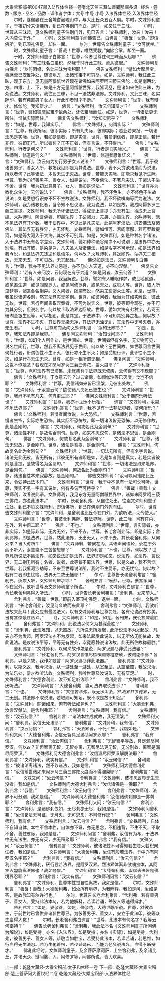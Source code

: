 大乘宝积部·第0047部入法界体性经一卷隋北天竺三藏法师阇那崛多译
· 经名 · 卷数 · 跋序
· 品名 · 品数 · 译作者字体：大号 中号 小号
入法界体性经
入法界体性经
　　尔时，婆伽婆在王舍城耆阇崛山中，与大比丘众五百人俱。尔时，文殊师利童子，于夜初分来诣佛所，到已在佛别门而立。是时，如来住于三昧。
　　尔时，世尊从三昧起，见文殊师利童子住别门外，见已告言：“文殊师利，汝来！汝来！入内莫住于外。”
　　尔时，文殊师利童子闻佛告已，白佛言：“善哉！世尊。”即诣佛所，到已顶礼佛足，却住一面。
　　尔时，世尊告文殊师利童子：“汝可就坐。”
　　时，文殊师利童子言：“善哉！世尊，唯然受教。”向佛合掌，却坐一面。
　　于时，文殊师利童子白佛言：“世尊，今者世尊住何三昧而从起耶？”
　　佛告文殊师利：“有三昧名曰宝积，然我于时行此三昧，而从彼起。”
　　文殊师利复白佛言：“以何因缘，名此三昧为宝积耶？”
　　佛告文殊师利：“譬如大摩尼宝，善磨莹已安置净处，随彼地方，出诸珍宝不可穷尽。如是，文殊师利，我住此三昧，观于东方，见无量阿僧祇世界现在诸佛如来阿罗呵三藐三佛陀；如是南西北方、四维、上、下，如是十方无量阿僧祇世界，我皆现见，是诸如来住此三昧，为众说法。文殊师利，我住此三昧，不见一法然非法界。文殊师利，又此三昧，名实际印。若有纯直男子女人，行此印者辩才不断。”
　　文殊师利言：“世尊，我有辩才。修伽陀，我知辩才。”
　　佛言：“文殊师利，汝云何知辩才？”
　　文殊师利言：“世尊，譬如彼摩尼宝不依余处，还依宝际而住。如是，世尊，一切诸法更无所住，惟依实际而住。”
　　佛复告文殊师利：“汝知实际乎？”
　　文殊师利言：“如是，世尊，我知实际。”
　　佛言：“文殊师利，何谓实际？”
　　文殊师利言：“世尊，有我所际，彼即实际；所有凡夫际，彼即实际；若业若果报，一切诸法悉是实际。世尊，若如是信者，即是实信。世尊，若颠倒信者，即是正信。若行非行，彼即正行。所以者何？正不正者，但有言说，不可得也。”
　　佛言：“文殊师利，行者是何义？”
　　文殊师利言：“世尊，行者是见实际义。”
　　佛言：“文殊师利，修道是何义？”
　　文殊师利言：“世尊，修道者思惟证义。”
　　佛言：“文殊师利，汝云何为初行男子女人说法？”
　　文殊师利言：“世尊，我于彼诸善男子、善女人所，教发我见即是为其说法。世尊，我不灭贪欲诸患而为说法。所以者何？此等诸法，本性无生无灭故。世尊，若能灭实际，即能灭我见所生际。世尊，我为初行善男子、善女人，如是说法，不受佛法，不著凡夫法，于诸法不举不舍。世尊，我为初发意男子、女人，当如是说法。”
　　文殊师利言：“世尊亦为教化众生时，云何说法？”
　　佛言：“文殊师利，我不坏色生，亦不坏色不生故说法；如是受想行识亦不坏不生故说法。文殊师利，我不坏欲嗔痴等而为说法。文殊师利，我为诸教化者，当令知不思议法。我为说法，以如是故，我成阿耨多罗三藐三菩提。文殊师利，我无所坏诸法已，得成无上菩提；亦无有生，得成无上菩提。文殊师利，所言佛者，即是法界；于彼诸力、无畏，亦是法界。文殊师利，我不见法界有其分数。我于法界中，不见此是凡夫法、此是阿罗汉法、辟支佛法及诸佛法。其法界无有胜异，亦无坏乱。文殊师利，譬如恒河、若阎摩那、若可罗跋提河，如是等大河入于大海，其水不可别异。如是，文殊师利，如是种种名字诸法，入于法界中无有名字差别。文殊师利，譬如种种诸谷聚中不可说别；是法界中亦无别名，有此有彼，是染是净，凡夫圣人及诸佛法，如是名字不可示现，如是法界如我今说，如是法界无违逆如是信乐。何以故？文殊师利，其逆顺界、法界无二相故，无来无去，不可见故，无其起处。”
　　佛说如是法已，文殊师利复白佛言：“世尊，我亦不见法界向恶道，亦不见向人天道，亦不向涅槃。”
　　佛复告文殊师利：“若有人来问汝，云何现在有于六道？如是问者，汝云何答？”
　　文殊师利言：“世尊，如是问者，我当解说。世尊，譬如有人睡眠作梦，或见地狱道，或见畜生道，或见阎摩罗人，或见阿修罗身，或见天处，或见人等。世尊，彼人所见梦事，诸道各各别异。又人问者，随意而说，然实无彼诸众生等。如是，世尊，我虽说诸道各别，然其法界实无差别。世尊，如彼问者，我当为其如实解说，彼此无故。世尊，若行声闻乘取涅槃者，不可为说实义。世尊，彼等即今现在，亦不可为其分别，但说名字。何以故？取法界边际故。世尊，譬如大海有七种宝，若珂玉珊瑚金银生色等，可以相别，此是其宝。于法界中，不可知其别异之相。何以故？世尊，法界不生不灭，其法界无染无净，其法界无浊无乱，其法界中无可灭者，亦无生者。”
　　尔时，世尊知而故问文殊师利言：“汝知法界耶？”
　　“如是，世尊，我知法界即是我界。”
　　佛复问文殊师利：“汝知世间耶？”
　　文殊师利言：“世尊，如幻化人所作处，是世间处。世尊，世间者但有名字，无实物可见，说名世间行。世尊，然我不离法界见于世间。何以故？无世间故。如世尊问言世间何处行者，所谓色性不生不灭，彼行亦不生不灭；如是受想行识，此识性不生不灭，如是行亦无生无灭。世尊，如是一相所谓无相。”
　　佛复问言：“文殊师利，汝岂不作是念？若现在如来阿罗诃三藐三佛陀，当灭度耶？”
　　文殊师利答言：“世尊，岂可法界有已修集、未修集也？法界既无修集，云何得有灭不现耶？”
　　佛言：“文殊师利，于汝意云何？过去诸佛，如恒伽沙等已灭度，汝岂不信耶？”
　　文殊师利言：“世尊，我信诸如来皆已涅槃，见彼出处故。”
　　佛言：“文殊师利，于汝意云何？欲使诸凡夫死已更生也？”
　　文殊师利言：“世尊，我尚不见有凡夫，何有更生耶？”
　　佛问文殊师利言：“汝于佛前乐听法也？”
　　文殊师利言：“世尊，我亦不见乐不乐相。”
　　佛言：“文殊师利，汝岂不乐法界耶？”
　　文殊师利答言：“世尊，我不见有一法非法界者，更何所乐？”
　　佛言：“文殊师利，若慢者闻汝说，生大恐怖。”
　　文殊师利言：“世尊，若慢者生怖，实际亦生恐怖。其实际不恐怖故，即一切诸法皆无恐怖，以无修作故，此是金刚句。”
　　佛言：“文殊师利，何故名此为金刚句？”
　　文殊师利言：“世尊，诸法性不坏，是故名金刚句。世尊，如来不思议句，是诸法不思议，是金刚句。”
　　佛言：“文殊师利，何故复名此为金刚句？”
　　文殊师利言：“世尊，诸法无思故，是金刚句。世尊，诸法是菩提，是金刚句。”
　　佛言：“文殊师利，何故复名此为金刚句？”
　　文殊师利言：“世尊，一切法无所有，但有名字言说。诸法无此无彼，皆无所有，此彼无所有者即是如，若是如者则是真实，若是实者彼则是菩提，是故得名为金刚句。”
　　文殊师利言：“世尊，一切诸法是如来境界，是金刚句。”
　　佛言：“文殊师利，何故名此为金刚句？”
　　文殊师利言：“世尊，诸法自性本来寂静故，是金刚句。”
　　佛告文殊师利：“汝可唤阿难陀比丘来，令受持此法本句。”
　　文殊师利言：“世尊，我于中不见有一法可说可听。世尊，我实不见一字有其说处，何有多句而可持乎？”
　　佛言：“善哉！善哉！文殊师利，汝善说此语。文殊师利，我见东方无量阿僧祇世界中，诸如来阿罗呵三藐三佛陀，亦说此法本。”
　　尔时，长老舍利弗，从自住处出，往诣文殊师利童子住处。到已不见文殊师利，即诣佛所，到已在佛别门外边而住。
　　尔时，世尊告文殊师利童子言：“文殊师利，是舍利弗比丘今在门外，为欲听法，汝令使入。”
　　文殊师利言：“世尊，若彼舍利弗际、若法界际。世尊，此二际，岂有在内、在外、若中间二耶？”
　　佛言：“不也。”
　　文殊师利言：“世尊，言实际者，亦非实际，如是际非际，无内无外，不来不去。世尊，长老舍利弗际，即是实际；舍利弗界，即是法界。世尊，然此法界，无出无入，不来不去。其长老舍利弗，从何处来？当入何所？”
　　佛言：“文殊师利，若我在内，共诸声闻语论，汝在于外而不听入，汝意岂不生苦恼想耶？”
　　文殊师利言：“不也，世尊。何以故？世尊凡所说法不离法界，如来说法即是法界，法界即是如来。说法界，如法界、言说界，无二别无所有；名者、说者，此等皆不离法界。世尊，以是义故，我不苦恼。世尊，若我恒河沙劫等，不来至世尊说法所，我时不生爱乐，亦无忧恼。何以故？若有二者即生忧恼，法界无二故无恼耶！”
　　尔时，世尊告长老舍利弗言：“舍利弗，汝来入听，文殊师利辩才耶！”
　　舍利弗言：“唯然，世尊，我甚乐闻！今在室外，欲听世尊及文殊师利童子所说。”
　　尔时，文殊师利白佛言：“世尊，令长老舍利弗得入听法。”
　　尔时，世尊告长老舍利弗言：“舍利弗，汝来前入。”
　　舍利弗言：“善哉！世尊。”即前入室顶礼佛足，退坐一面。
　　尔时，文殊师利言：“长老舍利弗，汝见何义故而来此耶？”
　　舍利弗言：“文殊师利，我欲听法故来此耳！此处应有最胜法义，以有文殊师利与世尊共处，各有论说必有妙美，当有甚深最胜法义。”
　　时，文殊师利言：“如是，如是，舍利弗，我说甚深最胜法。”
　　舍利弗言：“文殊师利，此说法以何义为甚深最胜？”
　　文殊师利言：“舍利弗，此法难知，以无器故。凡所说无所发起，此所说法不为发起故，凡夫亦不为发起，阿罗汉法亦不为发起，如来法起发此说法，以无所依无能依故，发此说法。是故说法平等，平等无有住处，毕竟寂静说诸法故，此无所住故称最胜。”
　　舍利弗言：“文殊师利，以何义故作如是说，阿罗汉漏尽非受此法器？”
　　文殊师利言：“长老舍利弗，阿罗汉者惟尽欲嗔痴等粗惑故，彼何能作器？舍利弗，以是义故，我作如是言：阿罗汉漏尽非此法器。”
　　舍利弗言：“文殊师利，以斯义故，我今求汝，从一游处至一游处，从室至室，从窟至窟，我故求汝，为法乐处，辩才欲听法故。文殊师利，我听世尊及汝说法，无有厌足。”
　　时，文殊师利言：“大德舍利弗，汝不知足听法耶？”
　　舍利弗言：“文殊师利，我不厌听法。”
　　文殊师利言：“大德舍利弗，岂可法界取说法耶？”
　　舍利弗言：“不也。”
　　文殊师利言：“大德舍利弗，既无厌听法，然法界共大德界，无二无别。其法界不取说法，若取则可知足，既不取是故不知足。”
　　舍利弗言：“文殊师利，除诸如来，何有听法如是也？”
　　文殊师利言：“大德舍利弗，汝言涅槃法，是舍利弗耶？”
　　舍利弗言：“文殊师利，我有信。”
　　文殊师利言：“汝云何信？”
　　舍利弗言：“诸法本性成就故，我无涅槃。”
　　文殊师利又问：“舍利弗，汝信无死法耶？”
　　舍利弗言：“文殊师利，我有信。”
　　文殊师利言：“汝云何信？”
　　舍利弗言：“夫法界者，不死不生，我信如是。”
　　文殊师利又问：“大德舍利弗，汝信无智具足漏尽阿罗汉耶？”
　　舍利弗言：“我有信。”
　　文殊师利言：“汝云何信？”
　　舍利弗言：“无智智平等故，具足漏尽阿罗汉。何以故？非但智离无智，无智亦离，无智尽法更无智，无分别故，离智是漏尽阿罗汉。”
　　文殊师利问大德舍利弗言：“汝信漏尽阿罗汉解脱法耶？”
　　舍利弗言：“文殊师利，我实有信。”
　　文殊师利言：“汝云何信？”
　　舍利弗言：“彼诸法离诸法，然不取诸法，我如是信。”
　　文殊师利问大德舍利弗言：“汝信前世诸如来阿罗呵三藐三佛陀灭度而不得涅槃耶？”
　　舍利弗言：“我信。”
　　文殊又问：“汝云何信？”
　　舍利弗言：“文殊师利，彼不思议界无生无没者，我如是信。”
　　文殊师利问大德舍利弗言：“汝信诸佛是一佛耶？”
　　舍利弗言：“我信。”
　　文殊师利言：“汝云何信？”
　　舍利弗言：“文殊师利，法界不可分别，我如是信。”
　　文殊师利问大德舍利弗：“汝信诸佛刹即是一佛刹耶？”
　　舍利弗言：“我有信。”
　　文殊师利又问：“汝云何信？”
　　舍利弗言：“文殊师利，是诸佛刹依如，无尽刹亦无尽，我如是信。”
　　文殊师利问舍利弗：“汝信诸法无可证、无可灭、无可思念，不可修作耶？”
　　舍利弗言：“文殊师利，我有信。”
　　文殊师利言：“汝云何信？”
　　舍利弗言：“文殊师利，自体不自知自体，本性不舍本性，自体亦不证，亦无思念，不相违背，不生不灭，不取不舍，善住彼际，我如是信。”
　　文殊师利问言：“舍利弗，汝信有为界，于法界中无有法生，亦无有灭，亦无积聚耶？”
　　舍利弗言：“我有信。”
　　文殊又问：“汝云何信？”
　　舍利弗言：“文殊师利，彼诸法性不可得知若生若灭若积聚住者，我如是信。”
　　文殊师利言：“大德舍利弗，汝信有般若法界，于中亦有阿罗汉名字耶？”
　　舍利弗言：“我有信。”
　　文殊师利言：“汝云何信？”
　　舍利弗言：“文殊师利，厌行般若法界，是阿罗汉界。然法界体离非欲嗔痴体，其阿罗汉岂能离法界也？我如是信。”
　　文殊师利言：“大德舍利弗，汝信诸法皆是佛境界忍耶？”
　　舍利弗言：“我实有信。”
　　文殊师利问言：“汝云何信？”
　　舍利弗言：“文殊师利，世尊本性觉自性离故，我如是信。”
　　尔时，文殊师利言：“善哉！善哉！大德舍利弗，如汝所有境界，为我解释。我如是问，汝如是答，是故我知有尔许行也。”
　　尔时，世尊告长老舍利弗言：“舍利弗，若有善男子、善女人，受持此法本句，若为他解释，若读若诵，然彼人等速得辩才。”
　　舍利弗言：“如是，婆伽婆，如是，修伽陀，大德世尊所说。世尊，然彼众生，于前世时已曾供养诸佛世尊已，为彼善男子、善女人，安立于此法印。彼等众生当得大觉！”
　　尔时。长老舍利弗白佛言：“世尊，此法本有何名字？我等云何奉持？”
　　佛告长老舍利弗言：“舍利弗，我此法本名《文殊师利童子所问佛为解说》，如是受持；亦名《入法界》，如是受持；亦名《实际》，如是受持。舍利弗，彼善男子、善女人等，恭敬当如胜宝，若受持此法本，若读若诵，若思惟，如行当得无生法忍。若为生他善根，若少读诵已，而能为他多说法义，当得不断辩才。”
　　佛说此经时，文殊师利童子，及余菩萨摩诃萨，上坐舍利弗，及余诸比丘，并诸天众、揵闼婆、人、阿修罗等，闻佛所说，皆大欢喜。

上一部：乾隆大藏经·大乘宝积部·太子和休经一卷
下一部：乾隆大藏经·大乘宝积部·慧上菩萨问大善权经二卷
乾隆大藏经·大乘宝积部·入法界体性经